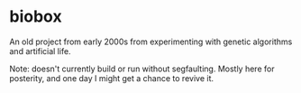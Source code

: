 biobox
======

An old project from early 2000s from experimenting with genetic algorithms and artificial life.

Note: doesn't currently build or run without segfaulting. Mostly here for posterity, and one day I might get a chance to revive it.

